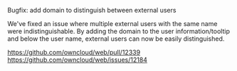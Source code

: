 Bugfix: add domain to distinguish between external users

We've fixed an issue where multiple external users with the same name were indistinguishable. By adding the domain to the user information/tooltip and below the user name, external users can now be easily distinguished.

https://github.com/owncloud/web/pull/12339
https://github.com/owncloud/web/issues/12184
